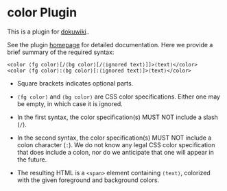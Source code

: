 # color Plugin

This is a plugin for [dokuwiki](https://www.dokuwiki.org/start)..

See the plugin  [homepage](https://www.dokuwiki.org/plugin:color) for detailed documentation. Here we provide a brief summary of the required syntax:

```
<color ⟨fg color⟩[/⟨bg color⟩[/⟨ignored text⟩]]>⟨text⟩</color>
<color ⟨fg color⟩:⟨bg color⟩[:⟨ignored text⟩]>⟨text⟩</color>
```

- Square brackets indicates optional parts.

- `⟨fg color⟩` and `⟨bg color⟩` are CSS color specifications. Either one may be empty, in which case it is ignored.

- In the first syntax, the color specification(s) MUST NOT include a slash (`/`).
- In the second syntax, the color specification(s) MUST NOT include a colon character (`:`). We do not know any legal CSS color specification that does include a colon, nor do we anticipate that one will appear in the future.
- The resulting HTML is a `<span>` element containing `⟨text⟩`, colorized with the given foreground and background colors.
